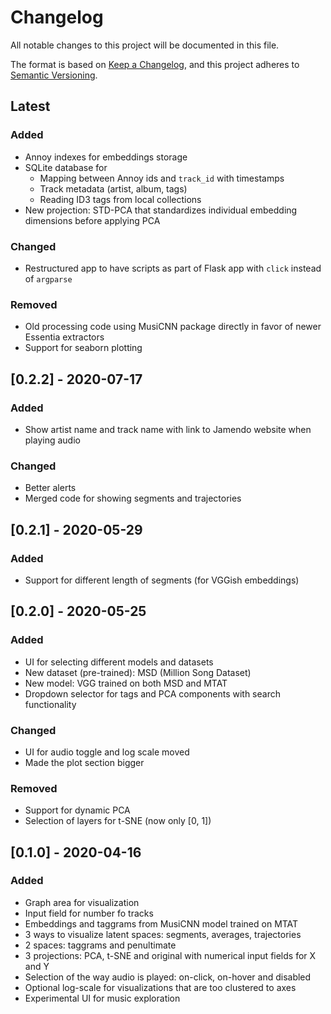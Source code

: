 # Changelog
All notable changes to this project will be documented in this file.

The format is based on [Keep a Changelog](https://keepachangelog.com/en/1.0.0/),
and this project adheres to [Semantic Versioning](https://semver.org/spec/v2.0.0.html).

## Latest

### Added
- Annoy indexes for embeddings storage
- SQLite database for
  - Mapping between Annoy ids and `track_id` with timestamps
  - Track metadata (artist, album, tags)
  - Reading ID3 tags from local collections
- New projection: STD-PCA that standardizes individual embedding dimensions before applying PCA

### Changed
- Restructured app to have scripts as part of Flask app with `click` instead of `argparse`

### Removed
- Old processing code using MusiCNN package directly in favor of newer Essentia extractors
- Support for seaborn plotting

## [0.2.2] - 2020-07-17

### Added
- Show artist name and track name with link to Jamendo website when playing audio

### Changed
- Better alerts
- Merged code for showing segments and trajectories

## [0.2.1] - 2020-05-29

### Added
- Support for different length of segments (for VGGish embeddings)

## [0.2.0] - 2020-05-25

### Added
- UI for selecting different models and datasets
- New dataset (pre-trained): MSD (Million Song Dataset)
- New model: VGG trained on both MSD and MTAT
- Dropdown selector for tags and PCA components with search functionality

### Changed
- UI for audio toggle and log scale moved
- Made the plot section bigger

### Removed

- Support for dynamic PCA
- Selection of layers for t-SNE (now only [0, 1])

## [0.1.0] - 2020-04-16

### Added
- Graph area for visualization
- Input field for number fo tracks
- Embeddings and taggrams from MusiCNN model trained on MTAT
- 3 ways to visualize latent spaces: segments, averages, trajectories
- 2 spaces: taggrams and penultimate
- 3 projections: PCA, t-SNE and original with numerical input fields for X and Y
- Selection of the way audio is played: on-click, on-hover and disabled
- Optional log-scale for visualizations that are too clustered to axes
- Experimental UI for music exploration
